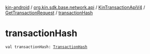 [kin-android](../../../index.md) / [org.kin.sdk.base.network.api](../../index.md) / [KinTransactionApiV4](../index.md) / [GetTransactionRequest](index.md) / [transactionHash](./transaction-hash.md)

# transactionHash

`val transactionHash: `[`TransactionHash`](../../../org.kin.sdk.base.models/-transaction-hash/index.md)